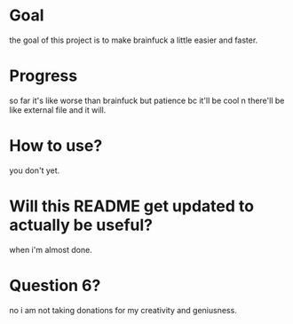 # Goal
the goal of this project is to make brainfuck a little easier and faster.
# Progress
so far it's like worse than brainfuck but patience bc it'll be cool n there'll be like external file and it will.
# How to use?
you don't yet.
# Will this README get updated to actually be useful?
when i'm almost done.
# Question 6?
no i am not taking donations for my creativity and geniusness.
